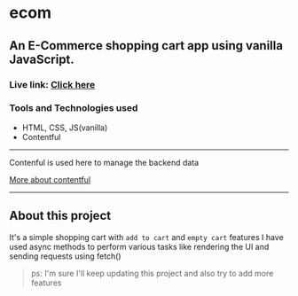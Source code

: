 # ecom
## An E-Commerce shopping cart app using vanilla JavaScript.
### Live link: [Click here](https://shopping-cart-ecom.netlify.app)

### Tools and Technologies used
- HTML, CSS, JS(vanilla)
- Contentful

---
Contenful is used here to manage the backend data

[More about contentful](https://www.contentful.com/)

---
## About this project
It's a simple shopping cart with `add to cart` and `empty cart` features
I have used async methods to perform various tasks like rendering the UI and sending requests using fetch()

> ps: I'm sure I'll keep updating this project and also try to add more features
